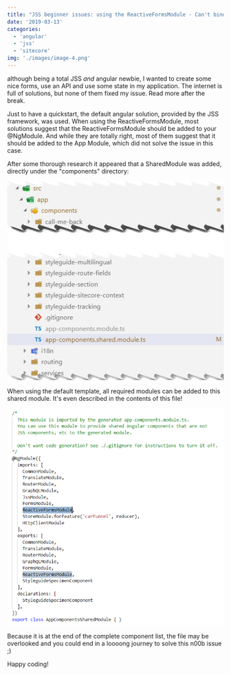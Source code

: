 ```yaml
---
title: "JSS beginner issues: using the ReactiveFormsModule - Can't bind to 'formGroup' since it isn't a know property of 'form'"
date: '2019-03-13'
categories:
  - 'angular'
  - 'jss'
  - 'sitecore'
img: './images/image-4.png'
---
```


although being a total JSS _and_ angular newbie, I wanted to create some nice forms, use an API and use some state in my application. The internet is full of solutions, but none of them fixed my issue. Read more after the break.

Just to have a quickstart, the default angular solution, provided by the JSS framework, was used. When using the ReactiveFormsModule, most solutions suggest that the ReactiveFormsModule should be added to your @NgModule. And while they are totally right, most of them suggest that it should be added to the App Module, which did not solve the issue in this case.

After some thorough research it appeared that a SharedModule was added, directly under the "components" directory:

![](images/2019-03-13_14-11-16.jpg)

When using the default template, all required modules can be added to this shared module. It's even described in the contents of this file!

![](images/image-5.png)

Because it is at the end of the complete component list, the file may be overlooked and you could end in a loooong journey to solve this n00b issue ;)

Happy coding!
